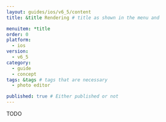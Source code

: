 ```yaml
---
layout: guides/ios/v6_5/content
title: &title Rendering # title as shown in the menu and 

menuitem: *title
order: 0
platform:
  - ios
version:
  - v6_5
category: 
  - guide
  - concept
tags: &tags # tags that are necessary
  - photo editor 

published: true # Either published or not 
---
```


TODO
